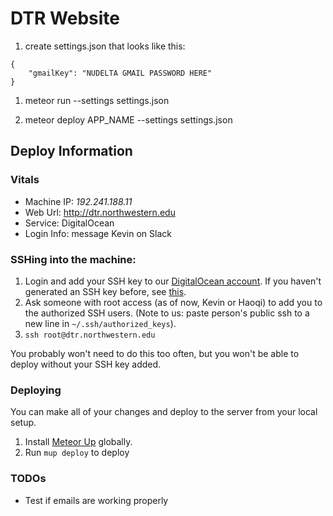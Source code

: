 # DTR Website

1. create settings.json that looks like this:

```
{
    "gmailKey": "NUDELTA GMAIL PASSWORD HERE"
}
```

1. meteor run --settings settings.json

2. meteor deploy APP_NAME --settings settings.json

## Deploy Information

### Vitals

- Machine IP: _192.241.188.11_
- Web Url: <http://dtr.northwestern.edu>
- Service: DigitalOcean
- Login Info: message Kevin on Slack

### SSHing into the machine:

1. Login and add your SSH key to our [DigitalOcean account](https://cloud.digitalocean.com/settings/security). If you haven't generated an SSH key before, see [this](https://www.digitalocean.com/community/tutorials/how-to-set-up-ssh-keys--2).
2. Ask someone with root access (as of now, Kevin or Haoqi) to add you to the authorized SSH users. (Note to us: paste person's public ssh to a new line in `~/.ssh/authorized_keys`).
3. `ssh root@dtr.northwestern.edu`

You probably won't need to do this too often, but you won't be able to deploy without your SSH key added.

### Deploying
You can make all of your changes and deploy to the server from your local setup.
1. Install [Meteor Up](http://meteor-up.com/getting-started.html) globally.
2. Run `mup deploy` to deploy 

### TODOs
- Test if emails are working properly
